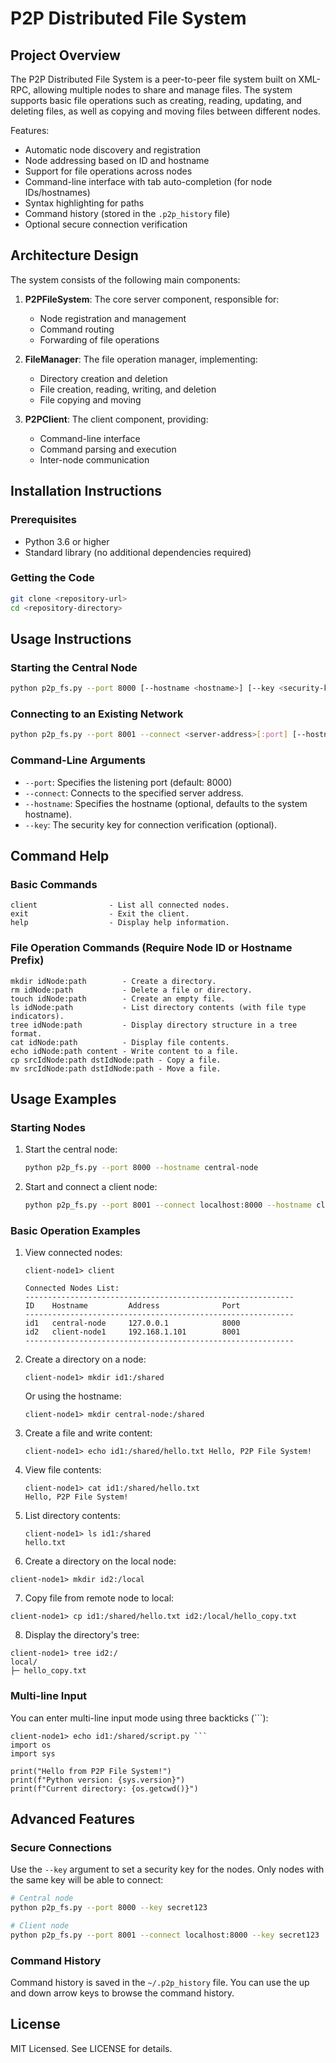 # P2P Distributed File System

## Project Overview

The P2P Distributed File System is a peer-to-peer file system built on XML-RPC, allowing multiple nodes to share and manage files.  The system supports basic file operations such as creating, reading, updating, and deleting files, as well as copying and moving files between different nodes.

Features:

-   Automatic node discovery and registration
-   Node addressing based on ID and hostname
-   Support for file operations across nodes
-   Command-line interface with tab auto-completion (for node IDs/hostnames)
-   Syntax highlighting for paths
-   Command history (stored in the `.p2p_history` file)
-   Optional secure connection verification

## Architecture Design

The system consists of the following main components:

1.  **P2PFileSystem**: The core server component, responsible for:

    -   Node registration and management
    -   Command routing
    -   Forwarding of file operations
2.  **FileManager**:  The file operation manager, implementing:

    -   Directory creation and deletion
    -   File creation, reading, writing, and deletion
    -   File copying and moving
3.  **P2PClient**: The client component, providing:

    -   Command-line interface
    -   Command parsing and execution
    -   Inter-node communication

## Installation Instructions

### Prerequisites

-   Python 3.6 or higher
-   Standard library (no additional dependencies required)

### Getting the Code

```bash
git clone <repository-url>
cd <repository-directory>
```

## Usage Instructions

### Starting the Central Node

```bash
python p2p_fs.py --port 8000 [--hostname <hostname>] [--key <security-key>]
```

### Connecting to an Existing Network

```bash
python p2p_fs.py --port 8001 --connect <server-address>[:port] [--hostname <hostname>] [--key <security-key>]
```

### Command-Line Arguments

-   `--port`: Specifies the listening port (default: 8000)
-   `--connect`: Connects to the specified server address.
-   `--hostname`: Specifies the hostname (optional, defaults to the system hostname).
-   `--key`:  The security key for connection verification (optional).

## Command Help

### Basic Commands

```
client                - List all connected nodes.
exit                  - Exit the client.
help                  - Display help information.
```

### File Operation Commands (Require Node ID or Hostname Prefix)

```
mkdir idNode:path        - Create a directory.
rm idNode:path           - Delete a file or directory.
touch idNode:path        - Create an empty file.
ls idNode:path           - List directory contents (with file type indicators).
tree idNode:path         - Display directory structure in a tree format.
cat idNode:path          - Display file contents.
echo idNode:path content - Write content to a file.
cp srcIdNode:path dstIdNode:path - Copy a file.
mv srcIdNode:path dstIdNode:path - Move a file.
```

## Usage Examples

### Starting Nodes

1.  Start the central node:

    ```bash
    python p2p_fs.py --port 8000 --hostname central-node
    ```

2.  Start and connect a client node:

    ```bash
    python p2p_fs.py --port 8001 --connect localhost:8000 --hostname client-node1
    ```

### Basic Operation Examples

1.  View connected nodes:

    ```
    client-node1> client

    Connected Nodes List:
    ------------------------------------------------------------
    ID    Hostname         Address              Port
    ------------------------------------------------------------
    id1   central-node     127.0.0.1            8000
    id2   client-node1     192.168.1.101        8001
    ------------------------------------------------------------
    ```

2.  Create a directory on a node:

    ```
    client-node1> mkdir id1:/shared
    ```

    Or using the hostname:

    ```
    client-node1> mkdir central-node:/shared
    ```

3.  Create a file and write content:

    ```
    client-node1> echo id1:/shared/hello.txt Hello, P2P File System!
    ```

4.  View file contents:

    ```
    client-node1> cat id1:/shared/hello.txt
    Hello, P2P File System!
    ```

5.  List directory contents:

    ```
    client-node1> ls id1:/shared
    hello.txt
    ```

6.  Create a directory on the local node:

```
client-node1> mkdir id2:/local
```

7. Copy file from remote node to local:
```
client-node1> cp id1:/shared/hello.txt id2:/local/hello_copy.txt
```

8. Display the directory's tree:
```
client-node1> tree id2:/
local/
├─ hello_copy.txt
```

### Multi-line Input

You can enter multi-line input mode using three backticks (```):

```
client-node1> echo id1:/shared/script.py ```
import os
import sys

print("Hello from P2P File System!")
print(f"Python version: {sys.version}")
print(f"Current directory: {os.getcwd()}")
```

## Advanced Features

### Secure Connections

Use the `--key` argument to set a security key for the nodes.  Only nodes with the same key will be able to connect:

```bash
# Central node
python p2p_fs.py --port 8000 --key secret123

# Client node
python p2p_fs.py --port 8001 --connect localhost:8000 --key secret123
```

### Command History

Command history is saved in the `~/.p2p_history` file. You can use the up and down arrow keys to browse the command history.

## License

MIT Licensed. See LICENSE for details.
